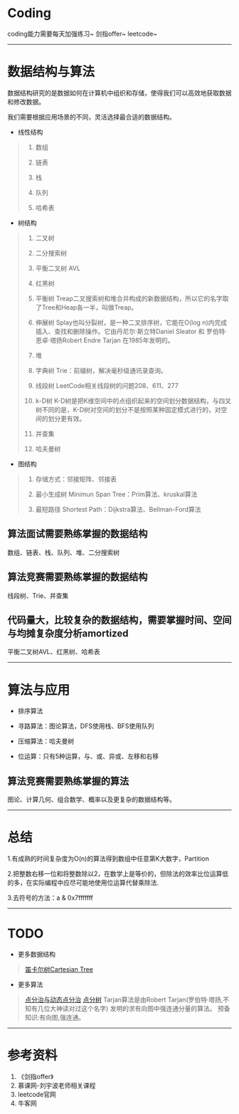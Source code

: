 # Coding

coding能力需要每天加强练习~
剑指offer~
leetcode~

---

# 数据结构与算法

数据结构研究的是数据如何在计算机中组织和存储，使得我们可以高效地获取数据和修改数据。

我们需要根据应用场景的不同，灵活选择最合适的数据结构。

* 线性结构
> 1. 数组
> 
> 2. 链表
> 
> 3. 栈
> 
> 4. 队列
> 
> 5. 哈希表

* 树结构
> 1. 二叉树
> 
> 2. 二分搜索树
> 
> 3. 平衡二叉树 AVL
> 
> 4. 红黑树
> 
> 5. 平衡树 Treap二叉搜索树和堆合并构成的新数据结构，所以它的名字取了Tree和Heap各一半，叫做Treap。
> 
> 6. 伸展树 Splay也叫分裂树，是一种二叉排序树，它能在O(log n)内完成插入、查找和删除操作。它由丹尼尔·斯立特Daniel Sleator 和 罗伯特·恩卓·塔扬Robert Endre Tarjan 在1985年发明的。
> 
> 7. 堆
> 
> 8. 字典树 Trie：前缀树，解决毫秒级通讯录查询。 
> 
> 9. 线段树 LeetCode相关线段树的问题208、611、277
> 
> 10. k-D树 K-D树是把K维空间中的点组织起来的空间划分数据结构，与四叉树不同的是，K-D树对空间的划分不是按照某种固定模式进行的，对空间的划分更有效。
> 
> 11. 并查集
> 
> 12. 哈夫曼树

* 图结构
> 1. 存储方式：邻接矩阵、邻接表
> 
> 2. 最小生成树 Minimun Span Tree：Prim算法、kruskal算法
> 
> 3. 最短路径 Shortest Path：Dijkstra算法、Bellman-Ford算法

## 算法面试需要熟练掌握的数据结构
数组、链表、栈、队列、堆、二分搜索树
## 算法竞赛需要熟练掌握的数据结构
线段树、Trie、并查集
## 代码量大，比较复杂的数据结构，需要掌握时间、空间与均摊复杂度分析amortized
平衡二叉树AVL、红黑树、哈希表

---

# 算法与应用

* 排序算法

* 寻路算法：图论算法，DFS使用栈、BFS使用队列

* 压缩算法：哈夫曼树

* 位运算：只有5种运算，与、或、异或、左移和右移

## 算法竞赛需要熟练掌握的算法
图论、计算几何、组合数学、概率以及更复杂的数据结构等。

---

# 总结

1.有成熟的时间复杂度为O(n)的算法得到数组中任意第K大数字，Partition

2.把整数右移一位和将整数除以2，在数学上是等价的，但除法的效率比位运算低的多，在实际编程中应尽可能地使用位运算代替乘除法.

3.去符号的方法：a & 0x7fffffff

---

# TODO

* 更多数据结构
> [笛卡尔树Cartesian Tree](https://www.cnblogs.com/CaptainSlow/p/9282507.html)

* 更多算法
> [点分治与动态点分治](https://www.cnblogs.com/bztMinamoto/p/9489473.html)
[点分树](https://blog.csdn.net/myjs999/article/details/80151929)
> Tarjan算法是由Robert Tarjan(罗伯特·塔扬,不知有几位大神读对过这个名字) 发明的求有向图中强连通分量的算法。 预备知识:有向图,强连通。 

---

# 参考资料

1. 《剑指offer》
2. 慕课网-刘宇波老师相关课程
3. leetcode官网
4. 牛客网



